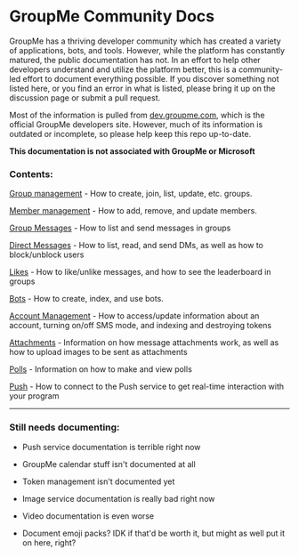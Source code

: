 # GroupMe Community Docs

GroupMe has a thriving developer community which has created a variety of applications, bots, and tools. However, while the platform has constantly matured, the public documentation has not. In an effort to help other developers understand and utilize the platform better, this is a community-led effort to document everything possible. If you discover something not listed here, or you find an error in what is listed, please bring it up on the discussion page or submit a pull request.

Most of the information is pulled from [dev.groupme.com](https://dev.groupme.com/), which is the official GroupMe developers site. However, much of its information is outdated or incomplete, so please help keep this repo up-to-date.

**This documentation is not associated with GroupMe or Microsoft**

### Contents:

[Group management](groups.md) - How to create, join, list, update, etc. groups.

[Member management](members.md) - How to add, remove, and update members.

[Group Messages](messages.md) - How to list and send messages in groups

[Direct Messages](dms.md) - How to list, read, and send DMs, as well as how to block/unblock users

[Likes](likes.md) - How to like/unlike messages, and how to see the leaderboard in groups

[Bots](bots.md) - How to create, index, and use bots.

[Account Management](self.md) - How to access/update information about an account, turning on/off SMS mode, and indexing and destroying tokens

[Attachments](attachments.md) - Information on how message attachments work, as well as how to upload images to be sent as attachments

[Polls](polls.md) - Information on how to make and view polls

[Push](push.md) - How to connect to the Push service to get real-time interaction with your program

***

### Still needs documenting:

* Push service documentation is terrible right now

* GroupMe calendar stuff isn't documented at all

* Token management isn't documented yet

* Image service documentation is really bad right now

* Video documentation is even worse

* Document emoji packs? IDK if that'd be worth it, but might as well put it on here, right?